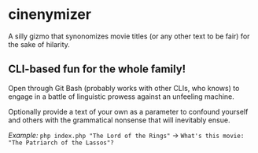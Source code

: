 # cinenymizer
A silly gizmo that synonomizes movie titles (or any other text to be fair) for the sake of hilarity.

## CLI-based fun for the whole family! ##

Open through Git Bash (probably works with other CLIs, who knows) to engage in a battle of linguistic prowess against an unfeeling machine.

Optionally provide a text of your own as a parameter to confound yourself and others with the grammatical nonsense that will inevitably ensue.

*Example:* `php index.php "The Lord of the Rings"` → `What's this movie: "The Patriarch of the Lassos"?`
